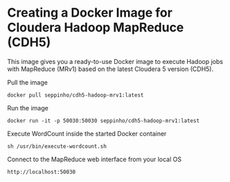 # Creating a Docker Image for Cloudera Hadoop MapReduce (CDH5)

This image gives you a ready-to-use Docker image to execute Hadoop jobs with MapReduce (MRv1) based on the latest Cloudera 5  version (CDH5).


Pull the image

	docker pull seppinho/cdh5-hadoop-mrv1:latest
	

Run the image

	docker run -it -p 50030:50030 seppinho/cdh5-hadoop-mrv1:latest


Execute WordCount inside the started Docker container

	sh /usr/bin/execute-wordcount.sh

Connect to the MapReduce web interface from your local OS

    http://localhost:50030